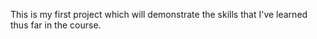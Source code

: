 This is my first project which will demonstrate the skills that I've learned thus far in the course. 

